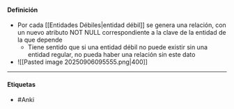 #### Definición
- Por cada [[Entidades Débiles|entidad débil]] se genera una relación, con un nuevo atributo NOT NULL correspondiente a la clave de la entidad de la que depende
	- Tiene sentido que si una entidad débil no puede existir sin una entidad regular, no pueda haber una relación sin este dato
- ![[Pasted image 20250906095555.png|400]]
***
#### Etiquetas
- #Anki 